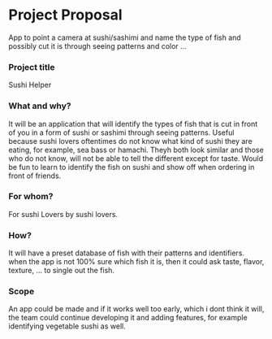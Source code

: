 # Project Proposal

App to point a camera at sushi/sashimi and name the type of fish and possibly cut it is through seeing patterns and color …

### Project title

Sushi Helper

### What and why?

It will be an application that will identify the types of fish that is cut in front of you in a form of sushi or sashimi through seeing patterns. Useful because sushi lovers oftentimes do not know what kind of sushi they are eating, for example, sea bass or hamachi. Theyh both look similar and those who do not know, will not be able to tell the different except for taste. Would be fun to learn to identify the fish on sushi and show off when ordering in front of friends.

### For whom?

For sushi Lovers by sushi lovers.

### How?

It will have a preset database of fish with their patterns and identifiers. when the app is not 100% sure which fish it is, then it could ask taste, flavor, texture, ... to single out the fish.

### Scope

An app could be made and if it works well too early, which i dont think it will, the team could continue developing it and adding features, for example identifying vegetable sushi as well.

